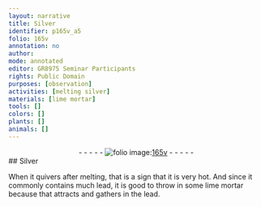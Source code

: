 ```yaml
---
layout: narrative
title: Silver
identifier: p165v_a5
folio: 165v
annotation: no
author:
mode: annotated
editor: GR8975 Seminar Participants
rights: Public Domain
purposes: [observation]
activities: [melting silver]
materials: [lime mortar]
tools: []
colors: []
plants: []
animals: []
---
```


 <div class="folio" align="center">- - - - - <a href="http://gallica.bnf.fr/ark:/12148/btv1b10500001g/f336.image" target="_blank"><img src="https://cu-mkp.github.io/GR8975-edition/assets/photo-icon.png" alt="folio image: " style="display:inline-block; margin-bottom:-3px;"/>165v</a> - - - - - </div> <span class="activity"></span> 
## Silver

 
When it quivers after melting, that is a sign that it is very hot. And since it commonly contains much lead, it is good to throw in some <span class="material">lime mortar</span> because that attracts and gathers in the lead.
 